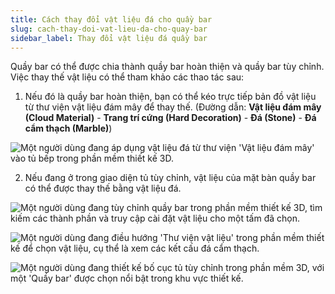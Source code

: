 ```yaml
---
title: Cách thay đổi vật liệu đá cho quầy bar
slug: cach-thay-doi-vat-lieu-da-cho-quay-bar
sidebar_label: Thay đổi vật liệu đá quầy bar
---
```


Quầy bar có thể được chia thành quầy bar hoàn thiện và quầy bar tùy chỉnh. Việc thay thế vật liệu có thể tham khảo các thao tác sau:

1. Nếu đó là quầy bar hoàn thiện, bạn có thể kéo trực tiếp bản đồ vật liệu từ thư viện vật liệu đám mây để thay thế. (Đường dẫn: **Vật liệu đám mây (Cloud Material)** - **Trang trí cứng (Hard Decoration)** - **Đá (Stone)** - **Đá cẩm thạch (Marble)**)

![Một người dùng đang áp dụng vật liệu đá từ thư viện 'Vật liệu đám mây' vào tủ bếp trong phần mềm thiết kế 3D.](https://storage.googleapis.com/jegavn_kb/images/af7c02bd-fbca-4bfe-a62c-c213dcb59a38.png)

2. Nếu đang ở trong giao diện tủ tùy chỉnh, vật liệu của mặt bàn quầy bar có thể được thay thế bằng vật liệu đá.

![Một người dùng đang tùy chỉnh quầy bar trong phần mềm thiết kế 3D, tìm kiếm các thành phần và truy cập cài đặt vật liệu cho một tấm đã chọn.](https://storage.googleapis.com/jegavn_kb/images/924e501b-115d-42ae-a173-b7ea3ef5e686.png)

![Một người dùng đang điều hướng 'Thư viện vật liệu' trong phần mềm thiết kế để chọn vật liệu, cụ thể là xem các kết cấu đá cẩm thạch.](https://storage.googleapis.com/jegavn_kb/images/9345b92b-c857-4b8e-bfc8-4391f96169de.png)

![Một người dùng đang thiết kế bố cục tủ tùy chỉnh trong phần mềm 3D, với một 'Quầy bar' được chọn nổi bật trong khu vực thiết kế.](https://storage.googleapis.com/jegavn_kb/images/14a6cc8b-7930-4302-9fde-34337a0edead.png)